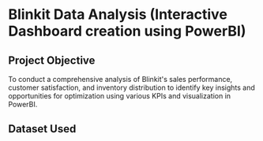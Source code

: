 # Blinkit Data Analysis (Interactive Dashboard creation using PowerBI)
## Project Objective
To conduct a comprehensive analysis of Blinkit's sales performance, customer satisfaction, and inventory distribution to identify key insights and opportunities for optimization using various KPIs and visualization in PowerBI.


## Dataset Used


